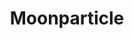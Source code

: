 ---
title: "Moonparticle"
summary: "Moonparticle is the music collective put together in 2017 by virtuoso guitarist / producer Niko Tsonev featuring pianist Adam Holzman , saxophonist Theo Travis , drummer Craig Blundell , violinist Samy Bishai and vocalist Grog Lisee ."
slug: "moonparticle"
image: "moonparticle.jpg"
apple_music_artist_url: "https://music.apple.com/gb/artist/moonparticle/1314471207"
wikipedia_url: "none"
---